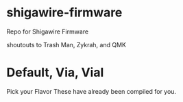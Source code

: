 # shigawire-firmware
 Repo for Shigawire Firmware
 
 shoutouts to Trash Man, Zykrah, and QMK

# Default, Via, Vial

 Pick your Flavor
 These have already been compiled for you.